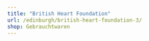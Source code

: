 ```yaml
---
title: "British Heart Foundation"
url: /edinburgh/british-heart-foundation-3/
shop: Gebrauchtwaren
---
```

